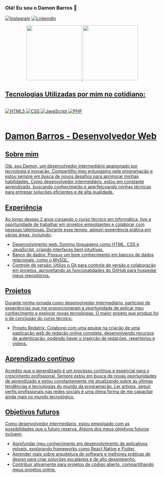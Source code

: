 ### Olá! Eu sou o Damon Barros 👋
[![Instagram](https://img.shields.io/badge/Instagram-E4405F?style=for-the-badge&logo=instagram&logoColor=white)](https://www.instagram.com/damonbarrosdev/)
[![LinkendIn](https://img.shields.io/badge/LinkedIn-0077B5?style=for-the-badge&logo=linkedin&logoColor=white)](https://www.linkedin.com/in/damon-barros-a62437278/)

<div align="center">
    <a href="https://github.com/damonbarros">
    <img height="180em" src="https://github-readme-stats.vercel.app/api?username=damonbarros&show_icons=true&theme=dark&include_all_commits=true&count_private=true"/>
    <img height="180em" src="https://github-readme-stats.vercel.app/api/top-langs/?username=damonbarros&layout=compact&langs_count=7&theme=dark">
</div>

## Tecnologias Utilizadas por mim no cotidiano:

<div style="display: inline_block"><br/>
   <img alt="HTML5" src="https://img.shields.io/badge/HTML5-E34F26?style=for-the-badge&logo=html5&logoColor=white">
   <img alt="CSS" src="https://img.shields.io/badge/CSS3-1572B6?style=for-the-badge&logo=css3&logoColor=white">
   <img alt="JavaScript" src="https://img.shields.io/badge/JavaScript-F7DF1E?style=for-the-badge&logo=javascript&logoColor=black">
   <img alt="PHP" src="https://img.shields.io/badge/PHP-777BB4?style=for-the-badge&logo=php&logoColor=white">
   
</div> <br/>

# Damon Barros - Desenvolvedor Web

## Sobre mim

Olá, sou Damon, um desenvolvedor intermediário apaixonado por tecnologia e inovação. Compartilho meu entusiasmo pela programação e estou sempre em busca de novos desafios para aprimorar minhas habilidades. Como desenvolvedor intermediário, estou em constante aprendizado, buscando conhecimento e aperfeiçoando minhas técnicas para entregar soluções eficientes e de alta qualidade.

## Experiência

Ao longo desses 2 anos cursando o curso técnico em informática, tive a oportunidade de trabalhar em projetos empolgantes e colaborar com pessoas talentosas. Durante esse tempo, adquiri experiência prática em várias áreas, incluindo:

- Desenvolvimento web: Domino linguagens como HTML, CSS e JavaScript, criando interfaces bem intuitivas.
- Banco de dados: Possuo um bom conhecimento em bancos de dados relacionais, como o MySQL.
- Controle de versão: Utilizo o Git para controle de versão e colaboração em projetos, aproveitando as funcionalidades do GitHub para hospedar meus repositórios.

## Projetos

Durante minha jornada como desenvolvedor intermediário, participei de experiências que me proporcionaram a oportunidade de aplicar meu conhecimento e explorar novas tecnologias. O maior projeto que produzi foi o de conclusão do curso técnico:

- Projeto Redatrix: Colaborei com uma equipe na criação de uma paplicação web de redação online completa, desenvolvendo recursos de autenticação, podendo haver o inserção de redações, repertórios e videos.

## Aprendizado contínuo

Acredito que o aprendizado é um processo contínuo e essencial para o crescimento profissional. Sempre estou em busca de novas oportunidades de aprendizado e estou constantemente me atualizando sobre as últimas tendências e tecnologias do mundo da programação. Ler artigos, seguir perfis profissionais nas redes sociais é uma ótima forma de me capacitar ainda mais no mundo tecnológico.

## Objetivos futuros

Como desenvolvedor intermediário, estou empolgado com as possibilidades que o futuro reserva. Alguns dos meus objetivos futuros incluem:

- Aprofundar meu conhecimento em desenvolvimento de aplicativos móveis, explorando frameworks como React Native e Flutter.
- Aprender mais sobre arquitetura de software e melhores práticas de design para criar soluções escaláveis e de alto desempenho.
- Contribuir ativamente para projetos de código aberto, compartilhando meus projetos online.
